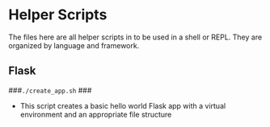 # Helper Scripts #
The files here are all helper scripts in to be used in a shell or REPL.  They are organized by language and framework.


## Flask ##
###`./create_app.sh` ###
* This script creates a basic hello world Flask app with a virtual environment and an appropriate file structure
